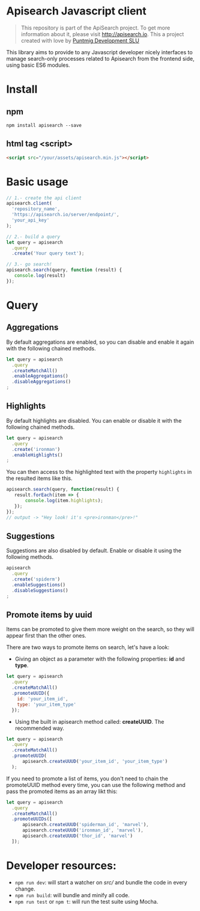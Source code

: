 Apisearch Javascript client
===========================

> This repository is part of the ApiSearch project. To get more information
> about it, please visit http://apisearch.io. This a project created with love
> by [Puntmig Development SLU](http://puntmig.com)

This library aims to provide to any Javascript developer nicely interfaces to 
manage search-only processes related to Apisearch from the frontend side, using 
basic ES6 modules.

# Install

## npm

```shell
npm install apisearch --save 
```

## html tag \<script\>

```html
<script src="/your/assets/apisearch.min.js"></script>
```

# Basic usage
```javascript
// 1.- create the api client
apisearch.client(
  'repository_name', 
  'https://apisearch.io/server/endpoint/', 
  'your_api_key'
);

// 2.- build a query
let query = apisearch
  .query
  .create('Your query text');

// 3.- go search!
apisearch.search(query, function (result) {
   console.log(result) 
});
```

# Query

## Aggregations
By default aggregations are enabled, so you can disable and enable it 
again with the following chained methods.
```javascript
let query = apisearch
  .query
  .createMatchAll()
  .enableAggregations()
  .disableAggregations()
;
```

## Highlights
By default highlights are disabled. You can enable or disable it with 
the following chained methods.
```javascript
let query = apisearch
  .query
  .create('ironman')
  .enableHighlights()
;
```
You can then access to the highlighted text with the property `highlights`
in the resulted items like this.
```javascript
apisearch.search(query, function(result) {
   result.forEach(item => {
       console.log(item.highlights);
   });
});
// output -> "Hey look! it's <pre>ironman</pre>!" 
```

## Suggestions
Suggestions are also disabled by default. Enable or disable it using the
following methods.
```javascript
apisearch
  .query
  .create('spiderm')
  .enableSuggestions()
  .disableSuggestions()
;
```

## Promote items by uuid
Items can be promoted to give them more weight on the search, so they will
appear first than the other ones.

There are two ways to promote items on search, let's have a look:
* Giving an object as a parameter with the following properties: 
**id** and **type**.  
```javascript
let query = apisearch
  .query
  .createMatchAll()
  .promoteUUID({
    id: 'your_item_id',
    type: 'your_item_type'
  });
```
* Using the built in apisearch method called: **createUUID**. The recommended 
way.
```javascript
let query = apisearch
  .query
  .createMatchAll()
  .promoteUUID(
      apisearch.createUUUD('your_item_id', 'your_item_type')
  );
```

If you need to promote a list of items, you don't need to chain the promoteUUID
method every time, you can use the following method and pass the promoted items 
as an array likt this:
```javascript
let query = apisearch
  .query
  .createMatchAll()
  .promoteUUIDs([
      apisearch.createUUUD('spiderman_id', 'marvel'),
      apisearch.createUUUD('ironman_id', 'marvel'),
      apisearch.createUUUD('thor_id', 'marvel')
  ]);
```

# Developer resources:
* `npm run dev`: will start a watcher on *src/* and bundle the code 
in every change.
* `npm run build`: will bundle and minify all code.
* `npm run test` or `npm t`: will run the test suite using Mocha.